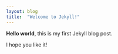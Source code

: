 ```yaml
---
layout: blog
title:  "Welcome to Jekyll!"
---
```


**Hello world**, this is my first Jekyll blog post.

I hope you like it!